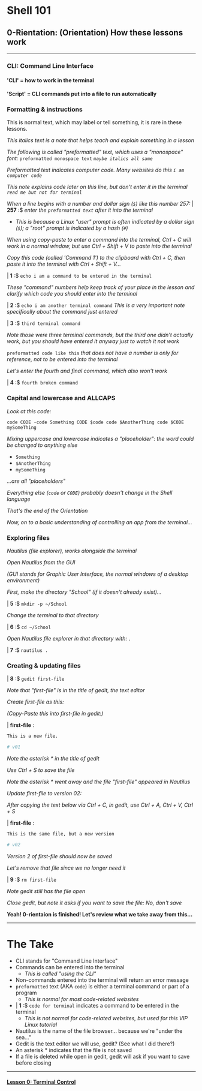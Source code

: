 # Shell 101
## 0-Rientation: (Orientation) How these lessons work

___

### CLI: Command Line Interface

#### 'CLI' = how to work in the terminal

#### 'Script' = CLI commands put into a file to run automatically

### Formatting & instructions

This is normal text, which may label or tell something, it is rare in these lessons.

*This italics text is a note that helps teach and explain something in a lesson*

*The following is called "preformatted" text, which uses a "monospace" font:* `preformatted monospace text` *`maybe italics all same`*

*Preformatted text indicates computer code. Many websites do this `i am computer code`*

*This note explains code later on this line, but don't enter it in the terminal `read me but not for terminal`*

*When a line begins with a number and dollar sign (`$`) like this number 257:* | **257** :$ *enter the `preformatted text` after it into the terminal*

- *This is because a Linux "user" prompt is often indicated by a dollar sign (`$`); a "root" prompt is indicated by a hash (`#`)*

*When using copy-paste to enter a command into the terminal, Ctrl + C will work in a normal window, but use Ctrl + Shift + V to paste into the terminal*

*Copy this code (called 'Command 1') to the clipboard with Ctrl + C, then paste it into the terminal with Ctrl + Shift + V...*

| **1** :$ `echo i am a command to be entered in the terminal`

*These "command" numbers help keep track of your place in the lesson and clarify which code you should enter into the terminal*

| **2** :$ `echo i am another terminal command` *This is a very important note specifically about the command just entered*

| **3** :$ `third terminal command`

*Note those were three terminal commands, but the third one didn't actually work, but you should have entered it anyway just to watch it not work*

`preformatted code like this` *that does not have a number is only for reference, not to be entered into the terminal*

*Let's enter the fourth and final command, which also won't work*

| **4** :$ `fourth broken command`

### Capital and lowercase and ALLCAPS

*Look at this code:*

`code CODE -code Something CODE $code code $AnotherThing code $CODE mySomeThing`

*Mixing uppercase and lowercase indicates a "placeholder": the word could be changed to anything else*

- `Something`
- `$AnotherThing`
- `mySomeThing`

*...are all "placeholders"*

*Everything else (`code` or `CODE`) probably doesn't change in the Shell language*


*That's the end of the Orientation*

*Now, on to a basic understanding of controlling an app from the terminal...*

### Exploring files

*Nautilus (file explorer), works alongside the terminal*

*Open Nautilus from the GUI*

*(GUI stands for Graphic User Interface, the normal windows of a desktop environment)*

*First, make the directory "School" (if it doesn't already exist)...*

| **5** :$ `mkdir -p ~/School`

*Change the terminal to that directory*

| **6** :$ `cd ~/School`

*Open Nautilus file explorer in that directory with: `.`*

| **7** :$ `nautilus .`

### Creating & updating files

| **8** :$ `gedit first-file`

*Note that "first-file" is in the title of gedit, the text editor*

*Create first-file as this:*

*(Copy-Paste this into first-file in gedit:)*

| **first-file** :

```sh
This is a new file.

# v01
```

*Note the asterisk * in the title of gedit*

*Use Ctrl + S to save the file*

*Note the asterisk * went away and the file "first-file" appeared in Nautilus*

*Update first-file to version 02:*

*After copying the text below via Ctrl + C, in gedit, use Ctrl + A, Ctrl + V, Ctrl + S*

| **first-file** :

```sh
This is the same file, but a new version

# v02
```

*Version 2 of first-file should now be saved*

*Let's remove that file since we no longer need it*

| **9** :$ `rm first-file`

*Note gedit still has the file open*

*Close gedit, but note it asks if you want to save the file: No, don't save*

**Yeah! 0-rientaion is finished! Let's review what we take away from this...**

___

# The Take

- CLI stands for "Command Line Interface"
- Commands can be entered into the terminal
  - *This is called "using the CLI"*
- Non-commands entered into the terminal will return an error message
- `preformatted` text (AKA `code`) is either a terminal command or part of a program
  - *This is normal for most code-related websites*
- | **1** :$ `code for terminal` indicates a command to be entered in the terminal
  - *This is not normal for code-related websites, but used for this VIP Linux tutorial*
- Nautilus is the name of the file browser... because we're "under the sea..."
- Gedit is the text editor we will use, gedit? (See what I did there?)
- An asterisk * indicates that the file is not saved
- If a file is deleted while open in gedit, gedit will ask if you want to save before closing

___
#### [Lesson 0: Terminal Control](https://github.com/inkVerb/vip/blob/master/101-shell/Lesson-00.md)
